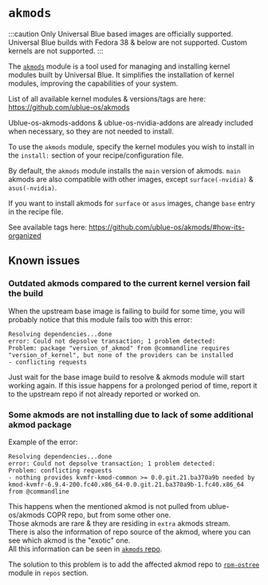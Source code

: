 # `akmods`

:::caution
Only Universal Blue based images are officially supported. Universal Blue builds with Fedora 38 & below are not supported. Custom kernels are not supported.
:::

The [`akmods`](https://github.com/ublue-os/akmods) module is a tool used for managing and installing kernel modules built by Universal Blue. It simplifies the installation of kernel modules, improving the capabilities of your system.

List of all available kernel modules & versions/tags are here:   
https://github.com/ublue-os/akmods

Ublue-os-akmods-addons & ublue-os-nvidia-addons are already included when necessary, so they are not needed to install.

To use the `akmods` module, specify the kernel modules you wish to install in the `install:` section of your recipe/configuration file.

By default, the `akmods` module installs the `main` version of akmods.
`main` akmods are also compatible with other images, except `surface(-nvidia)` & `asus(-nvidia)`.

If you want to install akmods for `surface` or `asus` images, change `base` entry in the recipe file.

See available tags here: https://github.com/ublue-os/akmods/#how-its-organized

## Known issues

### Outdated akmods compared to the current kernel version fail the build

When the upstream base image is failing to build for some time, you will probably notice that this module fails too with this error:
```
Resolving dependencies...done
error: Could not depsolve transaction; 1 problem detected:
Problem: package "version_of_akmod" from @commandline requires "version_of_kernel", but none of the providers can be installed
- conflicting requests
```

Just wait for the base image build to resolve & akmods module will start working again.
If this issue happens for a prolonged period of time, report it to the upstream repo if not already reported or worked on.

### Some akmods are not installing due to lack of some additional akmod package

Example of the error:
```
Resolving dependencies...done
error: Could not depsolve transaction; 1 problem detected:
Problem: conflicting requests
- nothing provides kvmfr-kmod-common >= 0.0.git.21.ba370a9b needed by kmod-kvmfr-6.9.4-200.fc40.x86_64-0.0.git.21.ba370a9b-1.fc40.x86_64 from @commandline
```

This happens when the mentioned akmod is not pulled from ublue-os/akmods COPR repo, but from some other one.  
Those akmods are rare & they are residing in `extra` akmods stream.  
There is also the information of repo source of the akmod, where you can see which akmod is the "exotic" one.  
All this information can be seen in [`akmods` repo](https://github.com/ublue-os/akmods#kmod-packages).

The solution to this problem is to add the affected akmod repo to [`rpm-ostree`](https://blue-build.org/reference/modules/rpm-ostree/) module in `repos` section.
